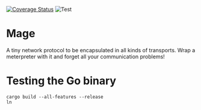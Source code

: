 [![Coverage Status](https://coveralls.io/repos/github/dzervas/mage/badge.svg?branch=master)](https://coveralls.io/github/dzervas/mage?branch=master)
![Test](https://github.com/dzervas/mage/workflows/Test/badge.svg)

# Mage

A tiny network protocol to be encapsulated in all kinds of transports.
Wrap a meterpreter with it and forget all your communication problems!

# Testing the Go binary

```shell script
cargo build --all-features --release
ln 
```